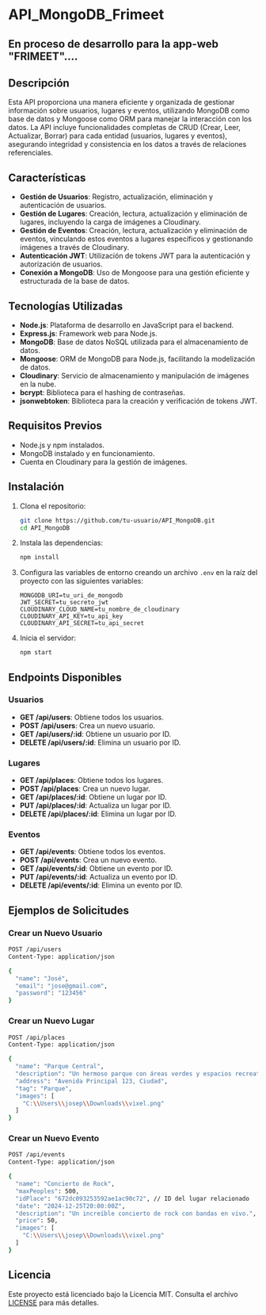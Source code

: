 

# API_MongoDB_Frimeet

## En proceso de desarrollo para la app-web "FRIMEET"....

## Descripción

Esta API proporciona una manera eficiente y organizada de gestionar información sobre usuarios, lugares y eventos, utilizando MongoDB como base de datos y Mongoose como ORM para manejar la interacción con los datos. La API incluye funcionalidades completas de CRUD (Crear, Leer, Actualizar, Borrar) para cada entidad (usuarios, lugares y eventos), asegurando integridad y consistencia en los datos a través de relaciones referenciales.

## Características

- **Gestión de Usuarios**: Registro, actualización, eliminación y autenticación de usuarios.
- **Gestión de Lugares**: Creación, lectura, actualización y eliminación de lugares, incluyendo la carga de imágenes a Cloudinary.
- **Gestión de Eventos**: Creación, lectura, actualización y eliminación de eventos, vinculando estos eventos a lugares específicos y gestionando imágenes a través de Cloudinary.
- **Autenticación JWT**: Utilización de tokens JWT para la autenticación y autorización de usuarios.
- **Conexión a MongoDB**: Uso de Mongoose para una gestión eficiente y estructurada de la base de datos.

## Tecnologías Utilizadas

- **Node.js**: Plataforma de desarrollo en JavaScript para el backend.
- **Express.js**: Framework web para Node.js.
- **MongoDB**: Base de datos NoSQL utilizada para el almacenamiento de datos.
- **Mongoose**: ORM de MongoDB para Node.js, facilitando la modelización de datos.
- **Cloudinary**: Servicio de almacenamiento y manipulación de imágenes en la nube.
- **bcrypt**: Biblioteca para el hashing de contraseñas.
- **jsonwebtoken**: Biblioteca para la creación y verificación de tokens JWT.

## Requisitos Previos

- Node.js y npm instalados.
- MongoDB instalado y en funcionamiento.
- Cuenta en Cloudinary para la gestión de imágenes.

## Instalación

1. Clona el repositorio:
   ```bash
   git clone https://github.com/tu-usuario/API_MongoDB.git
   cd API_MongoDB
   ```

2. Instala las dependencias:
   ```bash
   npm install
   ```

3. Configura las variables de entorno creando un archivo `.env` en la raíz del proyecto con las siguientes variables:
   ```env
   MONGODB_URI=tu_uri_de_mongodb
   JWT_SECRET=tu_secreto_jwt
   CLOUDINARY_CLOUD_NAME=tu_nombre_de_cloudinary
   CLOUDINARY_API_KEY=tu_api_key
   CLOUDINARY_API_SECRET=tu_api_secret
   ```

4. Inicia el servidor:
   ```bash
   npm start
   ```

## Endpoints Disponibles

### Usuarios

- **GET /api/users**: Obtiene todos los usuarios.
- **POST /api/users**: Crea un nuevo usuario.
- **GET /api/users/:id**: Obtiene un usuario por ID.
- **DELETE /api/users/:id**: Elimina un usuario por ID.

### Lugares

- **GET /api/places**: Obtiene todos los lugares.
- **POST /api/places**: Crea un nuevo lugar.
- **GET /api/places/:id**: Obtiene un lugar por ID.
- **PUT /api/places/:id**: Actualiza un lugar por ID.
- **DELETE /api/places/:id**: Elimina un lugar por ID.

### Eventos

- **GET /api/events**: Obtiene todos los eventos.
- **POST /api/events**: Crea un nuevo evento.
- **GET /api/events/:id**: Obtiene un evento por ID.
- **PUT /api/events/:id**: Actualiza un evento por ID.
- **DELETE /api/events/:id**: Elimina un evento por ID.

## Ejemplos de Solicitudes

### Crear un Nuevo Usuario
```bash
POST /api/users
Content-Type: application/json

{
  "name": "José",
  "email": "jose@gmail.com",
  "password": "123456"
}
```

### Crear un Nuevo Lugar
```bash
POST /api/places
Content-Type: application/json

{
  "name": "Parque Central",
  "description": "Un hermoso parque con áreas verdes y espacios recreativos.",
  "address": "Avenida Principal 123, Ciudad",
  "tag": "Parque",
  "images": [
    "C:\\Users\\josep\\Downloads\\vixel.png"
  ]
}
```

### Crear un Nuevo Evento
```bash
POST /api/events
Content-Type: application/json

{
  "name": "Concierto de Rock",
  "maxPeoples": 500,
  "idPlace": "672dc093253592ae1ac90c72", // ID del lugar relacionado
  "date": "2024-12-25T20:00:00Z",
  "description": "Un increíble concierto de rock con bandas en vivo.",
  "price": 50,
  "images": [
    "C:\\Users\\josep\\Downloads\\vixel.png"
  ]
}
```


## Licencia

Este proyecto está licenciado bajo la Licencia MIT. Consulta el archivo [LICENSE](LICENSE) para más detalles.
```
